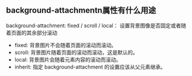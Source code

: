 ## background-attachmentn属性有什么用途

background-attachment: fixed / scroll / local： 设置背景图像是否固定或者随着页面的其余部分滚动
* fixed: 背景图片不会随着页面的滚动而滚动。
* scroll: 背景图片随着页面的滚动而滚动，这是默认的。
* local: 背景图片会随着元素内容的滚动而滚动。
* inherit: 指定 background-attachment 的设置应该从父元素继承。